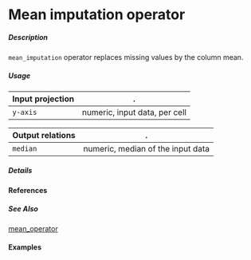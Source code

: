 # Mean imputation operator

##### Description

`mean_imputation` operator replaces missing values by the column mean.

##### Usage

Input projection|.
---|---
`y-axis`        | numeric, input data, per cell 

Output relations|.
---|---
`median`        | numeric, median of the input data

##### Details

#### References


##### See Also

[mean_operator](https://github.com/tercen/mean_operator)

#### Examples
